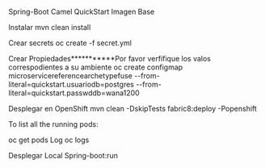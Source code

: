 Spring-Boot Camel QuickStart
Imagen Base

Instalar
mvn clean install

Crear secrets
oc create -f secret.yml

Crear Propiedades***********Por favor verfifique los valos correspodientes a su ambiente
oc create configmap microservicereferencearchetypefuse --from-literal=quickstart.usuariodb=postgres --from-literal=quickstart.passwddb=wana1200

Desplegar en OpenShift
mvn clean -DskipTests fabric8:deploy -Popenshift

To list all the running pods:

oc get pods
Log oc logs

Desplegar Local
Spring-boot:run
